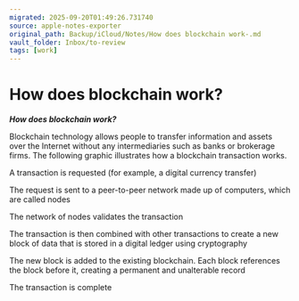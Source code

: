 ```yaml
---
migrated: 2025-09-20T01:49:26.731740
source: apple-notes-exporter
original_path: Backup/iCloud/Notes/How does blockchain work-.md
vault_folder: Inbox/to-review
tags: [work]
---
```

# How does blockchain work?

**_How does blockchain work?_**

Blockchain technology allows people to transfer information and assets over the Internet without any intermediaries such as banks or brokerage firms. The following graphic illustrates how a blockchain transaction works.

A transaction is requested (for example, a digital currency transfer)

The request is sent to a peer-to-peer network made up of computers, which are called nodes

The network of nodes validates the transaction

The transaction is then combined with other transactions to create a new block of data that is stored in a digital ledger using cryptography

The new block is added to the existing blockchain. Each block references the block before it, creating a permanent and unalterable record

The transaction is complete
